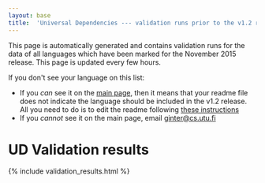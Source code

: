 ```yaml
---
layout: base
title:  'Universal Dependencies --- validation runs prior to the v1.2 release'
---
```


This page is automatically generated and contains validation runs for the data
of all languages which have been marked for the November 2015 release. This page
is updated every few hours.

If you don't see your language on this list:

- If you *can* see it on the [main page](http://universaldependencies.github.io/docs/), then it means that your readme file does not indicate the language should be included in the v1.2 release. All you need to do is to edit the readme following [these instructions](http://universaldependencies.github.io/docs/language_metadata.html)
- If you *cannot* see it on the main page, email ginter@cs.utu.fi 

# UD Validation results

<div id="accordion" class="jquery-ui-accordion">
{% include validation_results.html %}
</div>

